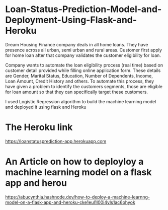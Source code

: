 # Loan-Status-Prediction-Model-and-Deployment-Using-Flask-and-Heroku

Dream Housing Finance company deals in all home loans. They have presence across all urban, semi urban and rural areas. Customer first apply for home loan after that company validates the customer eligibility for loan.

Company wants to automate the loan eligibility process (real time) based on customer detail provided while filling online application form. These details are Gender, Marital Status, Education, Number of Dependents, Income, Loan Amount, Credit History and others. To automate this process, they have given a problem to identify the customers segments, those are eligible for loan amount so that they can specifically target these customers.

I used Logistic Regression algorithm to build the machine learning model and deployed it using flask and  Heroku


# The Heroku link
 https://loanstatusprediction-app.herokuapp.com
 
 # An Article on how to deployloy a machine learning model on a flask app and herou
 https://abucynthia.hashnode.dev/how-to-deploy-a-machine-learnng-model-on-a-flask-app-and-heroku-cke1eul1l00i4vls1ac6ohyok



